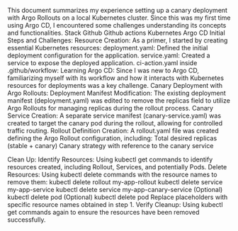This document summarizes my experience setting up a canary deployment with Argo Rollouts on a local Kubernetes cluster. Since this was my first time using Argo CD, I encountered some challenges understanding its concepts and functionalities.
Stack
Github
Github actions 
Kubernetes
Argo CD
Initial Steps and Challenges:
Resource Creation: As a primer, I started by creating essential Kubernetes resources:
deployment.yaml: Defined the initial deployment configuration for the application.
service.yaml: Created a service to expose the deployed application.
ci-action.yaml inside .github/workflow:
Learning Argo CD: Since I was new to Argo CD, familiarizing myself with its workflow and how it interacts with Kubernetes resources for deployments was a key challenge.
Canary Deployment with Argo Rollouts:
Deployment Manifest Modification: The existing deployment manifest (deployment.yaml) was edited to remove the replicas field to utilize Argo Rollouts for managing replicas during the rollout process.
Canary Service Creation: A separate service manifest (canary-service.yaml) was created to target the canary pod during the rollout, allowing for controlled traffic routing.
Rollout Definition Creation: A rollout.yaml file was created defining the Argo Rollout configuration, including:
Total desired replicas (stable + canary)
Canary strategy with reference to the canary service


Clean Up:
Identify Resources: Using kubectl get commands to identify resources created, including Rollout, Services, and potentially Pods.
Delete Resources: Using kubectl delete commands with the resource names to remove them:
kubectl delete rollout my-app-rollout
kubectl delete service my-app-service
kubectl delete service my-app-canary-service
(Optional) kubectl delete pod <pod-name1>
(Optional) kubectl delete pod <pod-name2> Replace placeholders with specific resource names obtained in step 1.
Verify Cleanup: Using kubectl get commands again to ensure the resources have been removed successfully.
